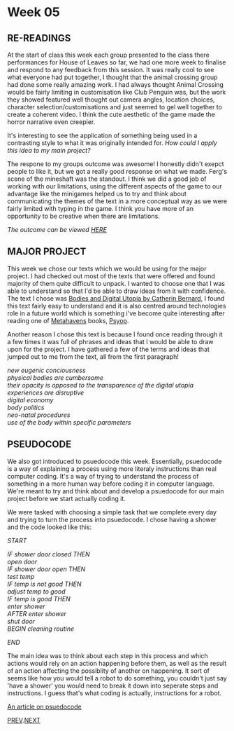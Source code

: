 # Week 05

## RE-READINGS
At the start of class this week each group presented to the class there performances for House of Leaves so far, we had one more week to finalise and respond to any feedback from this session. It was really cool to see what everyone had put together, I thought that the animal crossing group had done some really amazing work. I had always thought Animal Crossing would be fairly limiting in customisation like Club Penguin was, but the work they showed featured well thought out camera angles, location choices, character selection/customisations and just seemed to gel well together to create a coherent video. I think the cute aesthetic of the game made the horror narrative even creepier. 

It's interesting to see the application of something being used in a contrasting style to what it was originally intended for.
*How could I apply this idea to my main project?*

The respone to my groups outcome was awesome! I honestly didn't exepct people to like it, but we got a really good response on what we made. Ferg's scene of the mineshaft was the standout. I think we did a good job of working with our limitations, using the different aspects of the game to our advantage like the minigames helped us to try and think about communicating the themes of the text in a more conceptual way as we were fairly limited with typing in the game. I think you have more of an opportunity to be creative when there are limitations.

*The outcome can be viewed [HERE](https://www.youtube.com/watch?v=hxVLtIr6eNs&ab_channel=CeliaMance)*

## MAJOR PROJECT
This week we chose our texts which we would be using for the major project. I had checked out most of the texts that were offered and found majority of them quite difficult to unpack. I wanted to choose one that I was able to understand so that I'd be able to draw ideas from it with confidence. The text I chose was [Bodies and Digital Utopia by Catherin Bernard](http://digbeyond.com/readme/view.php?id=60&course=Code%20Words), I found this text fairly easy to understand and it is also centred around technologies role in a future world which is something i've become quite interesting after reading one of [Metahavens](https://theinfluencers.org/en/metahaven) books, [Psyop](https://www.artbook.com/9783960983620.html).

Another reason I chose this text is because I found once reading through it a few times it was full of phrases and ideas that I would be able to draw upon for the project. I have gathered a few of the terms and ideas that jumped out to me from the text, all from the first paragraph!

*new eugenic conciousness*\
*physical bodies are cumbersome*\
*their opacity is opposed to the transparence of the digital utopia*\
*experiences are disruptive*\
*digital economy*\
*body politics*\
*neo-natal procedures*\
*use of the body within specific parameters*

## PSEUDOCODE

We also got introduced to psuedocode this week. Essentially, psuedocode is a way of explaining a process using more literaly instructions than real computer coding. It's a way of trying to understand the process of something in a more human way before coding it in computer language. We're meant to try and think about and develop a psuedocode for our main project before we start actually coding it.

We were tasked with choosing a simple task that we complete every day and trying to turn the process into psuedocode. I chose having a shower and the code looked like this:

*START*

*IF shower door closed THEN\
	   open door\
IF shower door open THEN \
	test temp\
IF temp is not good THEN\
	adjust temp to good\
IF temp is good THEN\
	enter shower\
AFTER enter shower\
	shut door\
BEGIN cleaning routine*

*END*

The main idea was to think about each step in this process and which actions would rely on an action happening before them, as well as the result of an action affecting the possiblity of another on happening. It sort of seems like how you would tell a robot to do something, you couldn't just say 'have a shower' you would need to break it down into seperate steps and instructions. I guess that's what coding is actually, instructions for a robot.

[An article on psuedocode](https://blog.usejournal.com/how-to-write-pseudocode-a-beginners-guide-29956242698)

[PREV](https://hamishpayne.github.io/CODE-WORDS/Classroom/Week-04/).[NEXT](https://hamishpayne.github.io/CODE-WORDS/Classroom/Week-06/)
